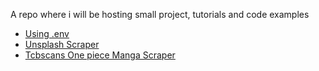 A repo where i will be hosting small project, tutorials and code examples

- [Using .env](./main.py)
- [Unsplash Scraper](./unsplash_scraping/)
- [Tcbscans One piece Manga Scraper](./manga_scraper/)